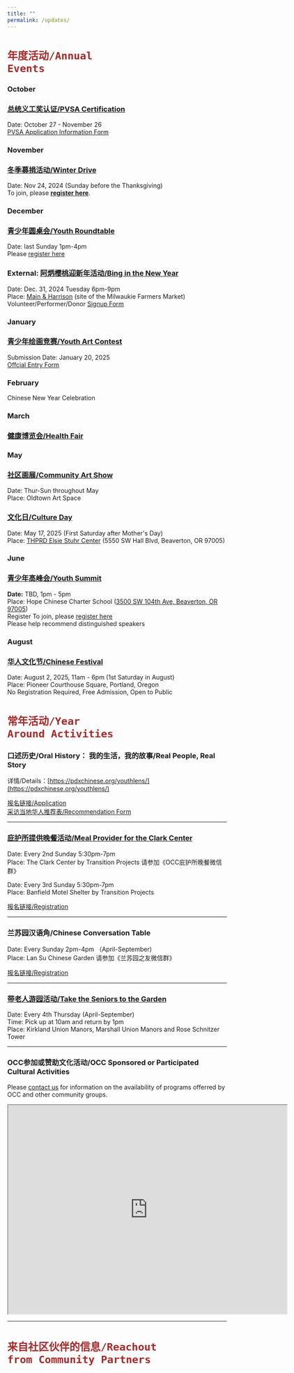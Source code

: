 ```yaml
---
title: ""
permalink: /updates/
---
```


# <code style="color:brown">年度活动/Annual Events</code>

### October

### [总统义工奖认证/PVSA Certification](https://pdxchinese.org/volunteering/)

Date: October 27 - November 26  
[PVSA Application Information Form](https://docs.google.com/forms/d/e/1FAIpQLSe_klKsKdkk6Ag1R8JYBFvlu8XSMtgWVNTTW6C0E5OYdYhplQ/viewform?usp=sf_link)  

### November

### [冬季募捐活动/Winter Drive](https://pdxchinese.org/winterdrive/)

Date: Nov 24, 2024 (Sunday before the Thanksgiving)  
To join, please **[register here](https://docs.google.com/forms/d/e/1FAIpQLSdrA8gtPEE5_7kHLy67J5aQJpBaAxnMR-nlSZLc9KiupzaE_A/viewform?usp=sf_link)**.  

### December

### [青少年圆桌会/Youth Roundtable](https://pdxchinese.org/youthroundtable/)

Date: last Sunday 1pm-4pm  
Please [register here](https://docs.google.com/forms/d/e/1FAIpQLSc946VK4VMu2ZZK_mgEl-2QBBaTOLoIwdgKmCw3K9CXkgN2Kg/viewform?usp=sf_link)  

### External: [阿炳樱桃迎新年活动/Bing in the New Year](https://binginthenewyear.com/)

Date: Dec. 31, 2024 Tuesday 6pm-9pm  
Place: [Main & Harrison](https://www.google.com/maps/place/Milwaukie+Farmers+Market/@45.4461942,-122.6424757,940m/data=!3m1!1e3!4m6!3m5!1s0x5495752817996c89:0xcce8379d6bb9ef18!8m2!3d45.4453436!4d-122.6416154!16s%2Fg%2F11dybsh7j7?entry=ttu&g_ep=EgoyMDI0MTAyNy4wIKXMDSoASAFQAw%3D%3D) (site of the Milwaukie Farmers Market)  
Volunteer/Performer/Donor [Signup Form](https://docs.google.com/forms/d/e/1FAIpQLSdt7Ww7VS1Suvib3OE9EMueoZqlyB2OXqps684yi367wnp8-Q/viewform?usp=sf_link)  

### January

### [青少年绘画竞赛/Youth Art Contest](https://pdxchinese.org/artcontest/)

Submission Date: January 20, 2025  
[Offcial Entry Form](https://docs.google.com/forms/d/e/1FAIpQLSfmrDrWiKU144aH_rX42MJTeL0JuTmpozwz8D57UKt17yAIRg/viewform?usp=sf_link)  

### February

Chinese New Year Celebration

### March

### [健康博览会/Health Fair](https://pdxchinese.org/healthinitiative/)

### May

### [社区画展/Community Art Show](https://pdxchinese.org/artexhibit/)

Date: Thur-Sun throughout May  
Place: Oldtown Art Space  

### [文化日/Culture Day](https://pdxchinese.org/cultureday/)

Date: May 17, 2025 (First Saturday after Mother's Day)  
Place: [THPRD Elsie Stuhr Center](https://www.thprd.org/facilities/recreation/elsie-stuhr-center) (5550 SW Hall Blvd, Beaverton, OR 97005)  

### June

### [青少年高峰会/Youth Summit](https://pdxchinese.org/youthconference/)

**Date:** TBD, 1pm - 5pm  
Place: Hope Chinese Charter School ([3500 SW 104th Ave, Beaverton, OR 97005](https://www.google.com/maps/place/Hope+Chinese+Charter+School/@45.494757,-122.785115,16.79z/data=!4m6!3m5!1s0x5495095af942afd9:0x759fa57a8326c607!8m2!3d45.4946694!4d-122.783813!16s%2Fg%2F1264hsl_c?entry=ttu))  
Register To join, please [register here](https://docs.google.com/forms/d/e/1FAIpQLSeSSDTPGiyHgZ2CmYjjpXz7SlZvqoqpYTIdMOnCIHzdFsBRZA/viewform?usp=sf_link)  
Please help recommend distinguished speakers  

### August

### [华人文化节/Chinese Festival](https://pdxchinese.org/chinesefestival/)

Date: August 2, 2025, 11am - 6pm (1st Saturday in August)  
Place: Pioneer Courthouse Square, Portland, Oregon  
No Registration Required, Free Admission, Open to Public  


# <code style="color:brown">常年活动/Year Around Activities</code>

### 口述历史/Oral History： 我的生活，我的故事/Real People, Real Story

详情/Details：[https://pdxchinese.org/youthlens/](https://pdxchinese.org/youthlens/)

[报名链接/Application](https://docs.google.com/forms/d/e/1FAIpQLScK3ahKKd_XjBtZNlOqSQhaRgjLDolodXpg9dIBx3lLu3mbWg/viewform?usp=sf_link)  
[采访当地华人推荐表/Recommendation Form](https://docs.google.com/forms/d/e/1FAIpQLSconI7lF4QMz0Wvl34UQhkkMm9pq6PuIGGvP7Ek3Ie8dzvU9A/viewform?usp=sf_link)  

******

### [庇护所提供晚餐活动/Meal Provider for the Clark Center](https://pdxchinese.org/mealprovider/)

Date: Every 2nd Sunday 5:30pm-7pm  
Place: The Clark Center by Transition Projects 请参加《OCC庇护所晚餐微信群》  

Date: Every 3rd Sunday 5:30pm-7pm  
Place: Banfield Motel Shelter by Transition Projects  

[报名链接/Registration](https://signup.com/client/invitation2/secure/114701245205736806/false#/invitation)

******

### 兰苏园汉语角/Chinese Conversation Table

Date: Every Sunday 2pm-4pm （April-September)  
Place: Lan Su Chinese Garden 请参加《兰苏园之友微信群》  

[报名链接/Registration](https://signup.com/go/xGFZHzg)

******

### [带老人游园活动/Take the Seniors to the Garden](https://pdxchinese.org/ridewseniors/)

Date: Every 4th Thursday (April-September)  
Time: Pick up at 10am and return by 1pm  
Place: Kirkland Union Manors, Marshall Union Manors and Rose Schnitzer Tower  

******

### OCC参加或赞助文化活动/OCC Sponsored or Participated Cultural Activities

Please [contact us](https://pdxchinese.org/contact/) for information on the availability of programs offerred by OCC and other community groups.

<iframe src="https://www.google.com/maps/d/u/0/embed?mid=1CeLwb-03MNEFwnPaZlm6LAqtMeFgwOI&ehbc=2E312F" width="640" height="480"></iframe>

<br>

**********

# <code style="color:brown">来自社区伙伴的信息/Reachout from Community Partners</code>
